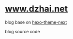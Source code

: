 www.dzhai.net
===============

blog base on [hexo-theme-next](https://github.com/iissnan/hexo-theme-next)


blog source code
